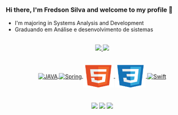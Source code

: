 ### Hi there, I'm Fredson Silva and welcome to my profile 👋

- I'm majoring in Systems Analysis and Development
- Graduando em Análise e desenvolvimento de sistemas

<br>

<div align="center">
 <a href="https://github.com/silvafredson">
 <img height="160em" src="https://github-readme-stats.vercel.app/api?username=silvafredson&show_icons=true&theme=tokyonight&include_all_commits=true&count_private=true"/>
 <img height="160em" src="https://github-readme-stats.vercel.app/api/top-langs/?username=silvafredson&layout=compact&langs_count=6&theme=tokyonight"/>
</div>
 
 <br>
  
<div align="center" style="display: inline_block"><br>
 <img align="center" alt="JAVA" height="60" width="80" src="https://cdn.jsdelivr.net/gh/devicons/devicon/icons/java/java-original.svg">
 <img align="center" alt="Spring" height="60" width="80" src="https://cdn.jsdelivr.net/gh/devicons/devicon/icons/spring/spring-original.svg">
 <img align="center" alt="HTML" height="60" width="80" src="https://raw.githubusercontent.com/devicons/devicon/master/icons/html5/html5-original.svg">
 <img align="center" alt="CSS" height="60" width="80" src="https://raw.githubusercontent.com/devicons/devicon/master/icons/css3/css3-original.svg">
 <!--<img align="center" alt="Js" height="60" width="80" src="https://cdn.jsdelivr.net/gh/devicons/devicon/icons/javascript/javascript-plain.svg">-->
 <img align="center" alt="Swift" height="60" width="80" src="https://cdn.jsdelivr.net/gh/devicons/devicon/icons/swift/swift-original.svg">
   
</div> 
  
 #
  
 <div align="center">
  <a href = "mailto:silva.fredson@hotmail.com"><img src="https://img.shields.io/badge/Microsoft_Outlook-0078D4?style=for-the-badge&logo=microsoft-outlook&logoColor=white"></a>
  <a href = "mailto:fredsonlpsilva@gmail.com"><img src="https://img.shields.io/badge/Gmail-D14836?style=for-the-badge&logo=gmail&logoColor=white"></a>
  <a href="https://www.linkedin.com/in/fredson-silva-4082041aa/" target="_blank"><img src="https://img.shields.io/badge/LinkedIn-0077B5?style=for-the-badge&logo=linkedin&logoColor=white](https://img.shields.io/badge/LinkedIn-0077B5?style=for-the-badge&logo=linkedin&logoColor=white" target="_blank"></a> 
 
</div>
